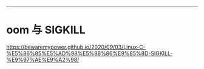 --------------------------------------------------------------------------------------------------------------
# oom 与 SIGKILL
https://bewaremypower.github.io/2020/09/03/Linux-C-%E5%86%85%E5%AD%98%E5%88%86%E9%85%8D-SIGKILL-%E9%97%AE%E9%A2%98/
